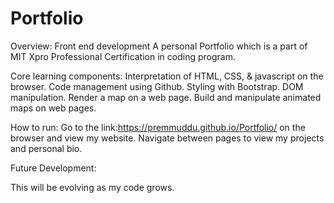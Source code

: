 # Portfolio

Overview: Front end development 
A personal Portfolio which is a part of MIT Xpro Professional Certification in coding program.

Core learning components:
Interpretation of HTML, CSS, & javascript on the browser.
Code management using Github. 
Styling with Bootstrap.
DOM manipulation.
Render a map on a web page. 
Build and manipulate animated maps on web pages.

How to run:
Go to the link:https://premmuddu.github.io/Portfolio/ on the browser and view my website.
Navigate between pages to view my projects and personal bio.

Future Development:

This will be evolving as my code grows. 

